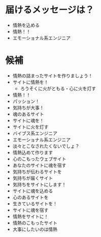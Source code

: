 # 届けるメッセージは？

- 情熱を込める
- 情熱！！
- エモーショナル系エンジニア

# 候補

- 情熱の詰まったサイトを作りましょう！
- サイトに情熱を！
  - ろうそくに火がともる・心に火を灯す
- 情熱！！
- パッション！
- 気持ちが大事！
- 魂のあるサイト
- サイトに魂を！
- サイトに火を灯す
- バイブス系エンジニア
- エモーショナル系エンジニア
- 淡々とこなされたくないでしょ？
- 情熱込めて作ります
- 心のこもったウェブサイト
- あなたのサイトに魂を宿す
- 気持ちが伝わるサイトを
- 気持ちが届くサイト
- 気持ちをサイトにします！
- サイトに魂を込める
- 心のあるサイトを
- 生きているサイトを！
- サイトに魂を宿す
- 情熱をサイトに！
- 情熱のこもったサイト
- 大事にしたいのは情熱
